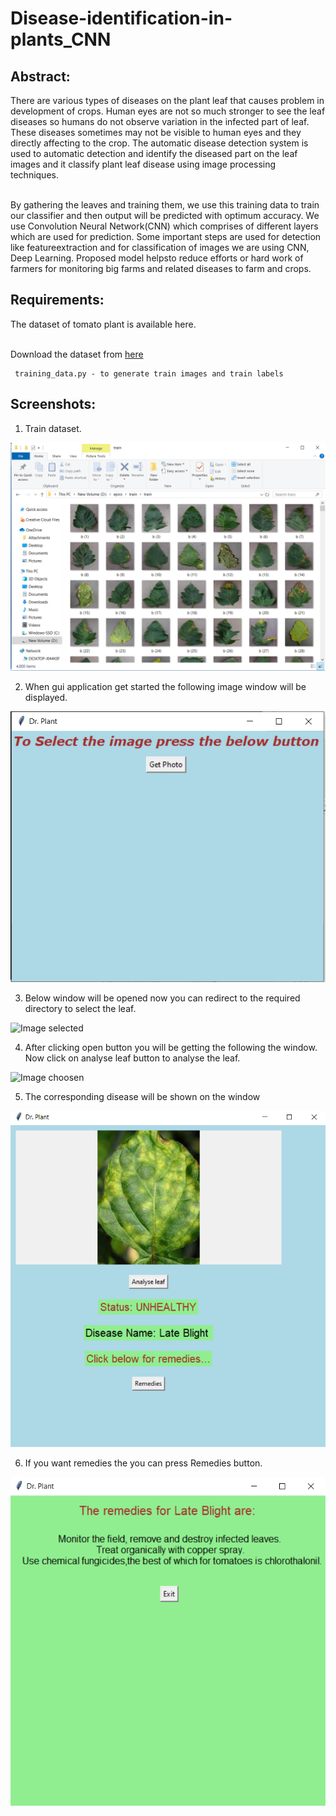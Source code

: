 # Disease-identification-in-plants_CNN

<h2><b> Abstract: </b></h2>
There are various types of diseases on the plant leaf that causes problem in development of crops. Human eyes are not so much stronger to see the leaf diseases so humans do not observe variation in the infected part of leaf. These diseases sometimes may not be visible to human eyes and they directly affecting to the crop. The automatic disease detection system is used to automatic detection and identify the diseased part on the leaf images and it classify plant leaf disease using image processing techniques.
<br></br>

By gathering the leaves and training them, we  use this  training data to  train our classifier and then output will be predicted with optimum accuracy. We use Convolution Neural Network(CNN) which comprises of different layers which are used for prediction. Some important steps are used for detection like featureextraction and for classification of images we are using CNN, Deep Learning. Proposed model helpsto reduce efforts or hard work of farmers for monitoring big farms and related diseases to farm and crops.

<h2><b> Requirements: </b></h2>
The dataset of tomato plant is available here.
<br></br>

Download the dataset from [here](https://drive.google.com/open?id=1DVy0LyUUfJciyo7BUFm1sHKSRdTVJgjF)

     training_data.py - to generate train images and train labels
     
<h2><b> Screenshots: </b></h2>

1. Train dataset.

![](screenshots/dataset.png "Data set")

2. When gui application  get started the following image window will be displayed.

![](screenshots/gui.png "GUI Page")

3. Below window will be opened now you can redirect to the required directory to select the leaf.

![](screenshots/img_selection "Image selected")

4. After clicking open button you will be getting the following the window. Now click on analyse leaf button to analyse the leaf.

![](screenshots/img_choosen "Image choosen")

5. The corresponding  disease will be shown on the window

![](screenshots/output.png "Output page")

6. If you want remedies the you can press Remedies button.  

![](screenshots/remedies.png "Remedies")



